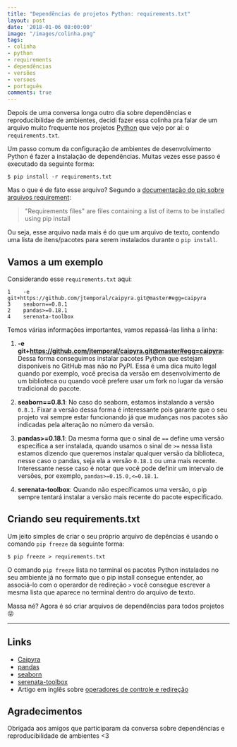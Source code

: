 ```yaml
---
title: "Dependências de projetos Python: requirements.txt"
layout: post
date: '2018-01-06 08:00:00'
image: "/images/colinha.png"
tags:
- colinha
- python
- requirements
- dependências
- versões
- versoes
- português
comments: true
---
```


Depois de uma conversa longa outro dia sobre dependências e reproducibilidae de ambientes, decidi fazer essa colinha pra falar de um arquivo muito frequente nos projetos [Python](http://python.org/) que vejo por aí: o `requirements.txt`.

Um passo comum da configuração de ambientes de desenvolvimento Python é fazer a instalação de dependências. Muitas vezes esse passo é executado da seguinte forma:

~~~ console
$ pip install -r requirements.txt
~~~

Mas o que é de fato esse arquivo? Segundo a [documentação do pip sobre arquivos requirement](https://pip.pypa.io/en/stable/user_guide/#requirements-files):

> "Requirements files" are files containing a list of items to be installed using pip install

Ou seja, esse arquivo nada mais é do que um arquivo de texto, contendo uma lista de itens/pacotes para serem instalados durante o `pip install`.

## Vamos a um exemplo

Considerando esse `requirements.txt` aqui:

~~~ plaintext
1    -e git+https://github.com/jtemporal/caipyra.git@master#egg=caipyra
3    seaborn==0.8.1
2    pandas>=0.18.1
4    serenata-toolbox
~~~

Temos várias informações importantes, vamos repassá-las linha a linha:

1. **-e git+https://github.com/jtemporal/caipyra.git@master#egg=caipyra**: Dessa forma conseguimos instalar pacotes Python que estejam disponíveis no GitHub mas não no PyPI. Essa é uma dica muito legal quando por exemplo, você precisa da versão em desenvolvimento de um biblioteca ou quando você prefere usar um fork no lugar da versão tradicional do pacote.

1. **seaborn==0.8.1**: No caso do seaborn, estamos instalando a versão `0.8.1`. Fixar a versão dessa forma é interessante pois garante que o seu projeto vai sempre estar funcionando já que mudanças nos pacotes são indicadas pela alteração no número da versão.

1. **pandas>=0.18.1**: Da mesma forma que o sinal de `==` define uma versão específica a ser instalada, quando usamos o sinal de `>=` nessa lista estamos dizendo que queremos instalar qualquer versão da biblioteca, nesse caso o pandas, seja ela a versão `0.18.1` ou uma mais recente. Interessante nesse caso é notar que você pode definir um intervalo de versões, por exemplo, `pandas>=0.15.0,<=0.18.1`.

1. **serenata-toolbox**: Quando não específicamos uma versão, o pip sempre tentará instalar a versão mais recente do pacote especificado.

## Criando seu requirements.txt
Um jeito simples de criar o seu próprio arquivo de depências é usando o comando `pip freeze` da seguinte forma:

~~~ console
$ pip freeze > requirements.txt
~~~

O comando `pip freeze` lista no terminal os pacotes Python instalados no seu ambiente já no formato que o pip install consegue entender, ao associá-lo com o operardor de redireção `>` você consegue escrever a mesma lista que aparece no terminal dentro do arquivo de texto.

Massa né? Agora é só criar arquivos de dependências para todos projetos 😜

----
## Links
- [Caipyra](https://github.com/jtemporal/caipyra)
- [pandas](https://pandas.pydata.org/)
- [seaborn](https://seaborn.pydata.org/)
- [serenata-toolbox](https://github.com/datasciencebr/serenata-toolbox)
- Artigo em inglês sobre [operadores de controle e redireção](https://unix.stackexchange.com/questions/159513/what-are-the-shells-control-and-redirection-operators)

## Agradecimentos
Obrigada aos amigos que participaram da conversa sobre dependências e reproducibilidade de ambientes <3
